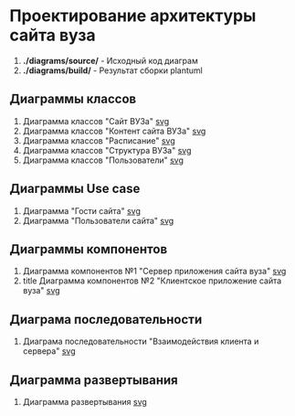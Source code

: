 # Проектирование архитектуры сайта вуза

1. **./diagrams/source/** - Исходный код диаграм
1. **./diagrams/build/** - Результат сборки plantuml

## Диаграммы классов

1. Диаграмма классов "Сайт ВУЗа" [svg](diagrams/build/class/site_university/university.svg)
1. Диаграмма классов "Контент сайта ВУЗа" [svg](diagrams/build/class/content/content.svg)
1. Диаграмма классов "Расписание" [svg](diagrams/build/class/timetable/timetable.svg)
1. Диаграмма классов "Структура ВУЗа" [svg](diagrams/build/class/university/university.svg)
1. Диаграмма классов "Пользователи" [svg](diagrams/build/class/users/users.svg)

## Диаграммы Use case

1. Диаграмма "Гости сайта" [svg](diagrams/build/use_case/guests_site/guests_site.svg)
1. Диаграмма "Пользователи сайта" [svg](diagrams/build/use_case/users_site/users_site.svg)

## Диаграммы компонентов

1. Диаграмма компонентов №1 "Сервер приложения сайта вуза" [svg](diagrams/build/component/backend_site_university/backend_site_university.svg)
1. title Диаграмма компонентов №2 "Клиентское приложение сайта вуза" [svg](diagrams/build/component/client_site_university/spa_client_site_university.svg)

## Диаграма последовательности

1. Диаграма последовательности "Взаимодействия клиента и сервера" [svg](diagrams/build/sequence/client_server/client_server.svg)

## Диаграмма развертывания

1. Диаграмма развертывания [svg](diagrams/build/deployment/deploy_diagram/deploy_diagram.svg)
